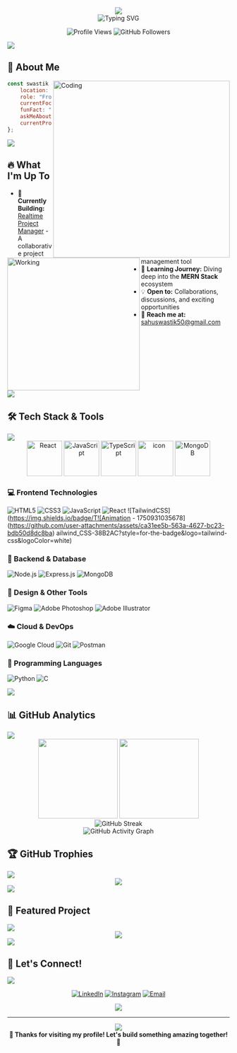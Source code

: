<div align="center">
  <img src="https://capsule-render.vercel.app/api?type=waving&color=0:667eea,25:764ba2,50:f093fb,75:f5576c,100:4facfe&height=200&section=header&text=Swastik%20Sahu&fontSize=80&fontColor=fff&animation=twinkling&fontAlignY=35" />
</div>

<div align="center">
  <img src="https://readme-typing-svg.herokuapp.com/?lines=Passionate+Backend+Developer;MERN+Stack+Enthusiast;Always+Learning+New+Things;Creative+Problem+Solver&font=Fira%20Code&center=true&width=380&height=50&duration=4000&pause=1000&color=F8D800" alt="Typing SVG" />
</div>

<p align="center">
  <img src="https://komarev.com/ghpvc/?username=swastik197&label=Profile%20Views&color=blueviolet&style=for-the-badge" alt="Profile Views" />
  <img src="https://img.shields.io/github/followers/swastik197?label=Followers&style=for-the-badge&color=blue" alt="GitHub Followers" />
</p>

<img src="https://user-images.githubusercontent.com/73097560/115834477-dbab4500-a447-11eb-908a-139a6edaec5c.gif">

## 🚀 About Me

<img align="right" alt="Coding" width="400" src="https://cdn.dribbble.com/users/1162077/screenshots/3848914/programmer.gif">

```javascript
const swastik = {
    location: "India 🇮🇳",
    role: "Frontend Developer",
    currentFocus: "MERN Stack Development",
    funFact: "I think I'm funny 😄",
    askMeAbout: ["Web Dev", "Tech", "Coffee ☕", "Anything!"],
    currentProject: "Realtime Project Manager"
};
```

<img src="https://user-images.githubusercontent.com/73097560/115834477-dbab4500-a447-11eb-908a-139a6edaec5c.gif">

## 🔥 What I'm Up To

<img align="left" alt="Working" width="300" src="https://media.giphy.com/media/LaVp0AyqR5bGsC5Cbm/giphy.gif">

- 🔭 **Currently Building:** [Realtime Project Manager](https://realtime-project-manager.vercel.app/) - A collaborative project management tool
- 🌱 **Learning Journey:** Diving deep into the **MERN Stack** ecosystem
- 💡 **Open to:** Collaborations, discussions, and exciting opportunities
- 📧 **Reach me at:** sahuswastik50@gmail.com

<br clear="left"/>

<img src="https://user-images.githubusercontent.com/73097560/115834477-dbab4500-a447-11eb-908a-139a6edaec5c.gif">

## 🛠️ Tech Stack & Tools

<img src="https://user-images.githubusercontent.com/73097560/115834477-dbab4500-a447-11eb-908a-139a6edaec5c.gif">

<div align="center">
  <img src="https://techstack-generator.vercel.app/react-icon.svg" alt="React" width="80" height="80" />
  <img src="https://techstack-generator.vercel.app/js-icon.svg" alt="JavaScript" width="80" height="80" />
  <img src="https://techstack-generator.vercel.app/ts-icon.svg" alt="TypeScript" width="80" height="80" />
  <img src="https://techstack-generator.vercel.app/nginx-icon.svg" alt="icon" width="80" height="80" />
  <img src="" alt="MongoDB" width="80" height="80" />
</div>

### 💻 Frontend Technologies
![HTML5](https://img.shields.io/badge/HTML5-E34F26?style=for-the-badge&logo=html5&logoColor=white)
![CSS3](https://img.shields.io/badge/CSS3-1572B6?style=for-the-badge&logo=css3&logoColor=white)
![JavaScript](https://img.shields.io/badge/JavaScript-F7DF1E?style=for-the-badge&logo=javascript&logoColor=black)
![React](https://img.shields.io/badge/React-20232A?style=for-the-badge&logo=react&logoColor=61DAFB)
![TailwindCSS](https://img.shields.io/badge/T![Animation - 1750931035678](https://github.com/user-attachments/assets/ca31ee5b-563a-4627-bc23-bdb50d8dc8ba)
ailwind_CSS-38B2AC?style=for-the-badge&logo=tailwind-css&logoColor=white)

### 🔧 Backend & Database
![Node.js](https://img.shields.io/badge/Node.js-43853D?style=for-the-badge&logo=node.js&logoColor=white)
![Express.js](https://img.shields.io/badge/Express.js-000000?style=for-the-badge&logo=express&logoColor=white)
![MongoDB](https://img.shields.io/badge/MongoDB-4EA94B?style=for-the-badge&logo=mongodb&logoColor=white)

### 🎨 Design & Other Tools
![Figma](https://img.shields.io/badge/Figma-F24E1E?style=for-the-badge&logo=figma&logoColor=white)
![Adobe Photoshop](https://img.shields.io/badge/Adobe%20Photoshop-31A8FF?style=for-the-badge&logo=adobe%20photoshop&logoColor=white)
![Adobe Illustrator](https://img.shields.io/badge/Adobe%20Illustrator-FF9A00?style=for-the-badge&logo=adobe%20illustrator&logoColor=white)

### ☁️ Cloud & DevOps
![Google Cloud](https://img.shields.io/badge/Google_Cloud-4285F4?style=for-the-badge&logo=google-cloud&logoColor=white)
![Git](https://img.shields.io/badge/Git-F05032?style=for-the-badge&logo=git&logoColor=white)
![Postman](https://img.shields.io/badge/Postman-FF6C37?style=for-the-badge&logo=postman&logoColor=white)

### 🐍 Programming Languages
![Python](https://img.shields.io/badge/Python-3776AB?style=for-the-badge&logo=python&logoColor=white)
![C](https://img.shields.io/badge/C-00599C?style=for-the-badge&logo=c&logoColor=white)

</div>

<img src="https://user-images.githubusercontent.com/73097560/115834477-dbab4500-a447-11eb-908a-139a6edaec5c.gif">

## 📊 GitHub Analytics

<img src="https://user-images.githubusercontent.com/73097560/115834477-dbab4500-a447-11eb-908a-139a6edaec5c.gif">

<div align="center">
  <img height="180em" src="https://github-readme-stats.vercel.app/api?username=swastik197&show_icons=true&theme=tokyonight&hide_border=true&count_private=true&bg_color=0d1117&title_color=F8D800"/>
  <img height="180em" src="https://github-readme-stats.vercel.app/api/top-langs/?username=swastik197&layout=compact&theme=tokyonight&hide_border=true&bg_color=0d1117&title_color=F8D800"/>
</div>

<div align="center">
  <img src="https://github-readme-streak-stats.herokuapp.com/?user=swastik197&theme=dark&hide_border=true&background=0d1117&stroke=F8D800&ring=F8D800&fire=F8D800&currStreakLabel=F8D800" alt="GitHub Streak"/>
</div>

<div align="center">
  <img src="https://github-readme-activity-graph.vercel.app/graph?username=swastik197&bg_color=0d1117&color=F8D800&line=F8D800&point=FFFFFF&area=true&hide_border=true" alt="GitHub Activity Graph"/>
</div>

## 🏆 GitHub Trophies

<img src="https://user-images.githubusercontent.com/73097560/115834477-dbab4500-a447-11eb-908a-139a6edaec5c.gif">

<div align="center">
  <img src="https://github-profile-trophy.vercel.app/?username=swastik197&theme=darkhub&no-frame=true&no-bg=false&margin-w=4&row=1"/>
</div>

<img src="https://user-images.githubusercontent.com/73097560/115834477-dbab4500-a447-11eb-908a-139a6edaec5c.gif">

## 🎯 Featured Project

<img src="https://user-images.githubusercontent.com/73097560/115834477-dbab4500-a447-11eb-908a-139a6edaec5c.gif">

<div align="center">
  <a href="https://realtime-project-manager.vercel.app/">
    <img src="https://github-readme-stats.vercel.app/api/pin/?username=swastik197&repo=realtime-project-manager&theme=dark&hide_border=true&bg_color=0d1117&title_color=F8D800&icon_color=F8D800" />
  </a>
</div>

<img src="https://user-images.githubusercontent.com/73097560/115834477-dbab4500-a447-11eb-908a-139a6edaec5c.gif">

## 🤝 Let's Connect!

<img src="https://user-images.githubusercontent.com/73097560/115834477-dbab4500-a447-11eb-908a-139a6edaec5c.gif">

<div align="center">
  
[![LinkedIn](https://img.shields.io/badge/LinkedIn-0077B5?style=for-the-badge&logo=linkedin&logoColor=white)](https://linkedin.com/in/swastik-sahu)
[![Instagram](https://img.shields.io/badge/Instagram-E4405F?style=for-the-badge&logo=instagram&logoColor=white)](https://instagram.com/swastik.err)
[![Email](https://img.shields.io/badge/Email-D14836?style=for-the-badge&logo=gmail&logoColor=white)](mailto:sahuswastik50@gmail.com)

</div>

<div align="center">
  <img src="https://github.com/Anmol-Baranwal/Cool-GIFs-For-GitHub/assets/74038190/d48893bd-0757-481c-8d7e-ba3e163feae7" />
</div>

---

<div align="center">
  <img src="https://capsule-render.vercel.app/api?type=waving&color=0:EEFF00,10:a82da8,30:903CC4,75:E4C547,100:F8D800&height=120&section=footer"/>
</div>

<div align="center">
  <b>💖 Thanks for visiting my profile! Let's build something amazing together! 💖</b>
</div>


<!--
**swastik197/swastik197** is a ✨ _special_ ✨ repository because its `README.md` (this file) appears on your GitHub profile.

Here are some ideas to get you started:

- 🔭 I’m currently working on ...
- 🌱 I’m currently learning ...
- 👯 I’m looking to collaborate on ...
- 🤔 I’m looking for help with ...
- 💬 Ask me about ...
- 📫 How to reach me: ...
- 😄 Pronouns: ...
- ⚡ Fun fact: ...
-->
